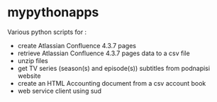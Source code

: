 # mypythonapps

Various python scripts for :

* create Atlassian Confluence 4.3.7 pages
* retrieve Atlassian Confluence 4.3.7 pages data to a csv file
* unzip files
* get TV series (season(s) and episode(s)) subtitles from podnapisi website
* create an HTML Accounting document from a csv account book
* web service client using sud